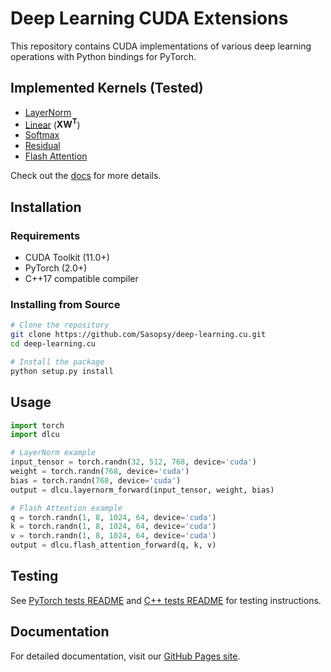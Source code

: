 # Deep Learning CUDA Extensions

This repository contains CUDA implementations of various deep learning operations with Python bindings for PyTorch.

## Implemented Kernels (Tested)

- [LayerNorm](csrc/kernels/layernorm)
- [Linear](csrc/kernels/linear) ($\mathbf{XW^{T}}$)
- [Softmax](csrc/kernels/softmax)
- [Residual](csrc/kernels/residual)
- [Flash Attention](csrc/kernels/attention/flash_attention)

Check out the [docs](docs/kernels) for more details.

## Installation

### Requirements
- CUDA Toolkit (11.0+)
- PyTorch (2.0+)
- C++17 compatible compiler

### Installing from Source

```bash
# Clone the repository
git clone https://github.com/Sasopsy/deep-learning.cu.git
cd deep-learning.cu

# Install the package
python setup.py install
```

## Usage

```python
import torch
import dlcu

# LayerNorm example
input_tensor = torch.randn(32, 512, 768, device='cuda')
weight = torch.randn(768, device='cuda')
bias = torch.randn(768, device='cuda')
output = dlcu.layernorm_forward(input_tensor, weight, bias)

# Flash Attention example
q = torch.randn(1, 8, 1024, 64, device='cuda')
k = torch.randn(1, 8, 1024, 64, device='cuda')
v = torch.randn(1, 8, 1024, 64, device='cuda')
output = dlcu.flash_attention_forward(q, k, v)
```

## Testing

See [PyTorch tests README](tests/torch/README.md) and [C++ tests README](tests/cpp/README.md) for testing instructions.

## Documentation

For detailed documentation, visit our [GitHub Pages site](https://sasopsy.github.io/deep-learning.cu/).


